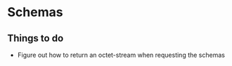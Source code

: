 # Schemas

## Things to do

* Figure out how to return an octet-stream when requesting the schemas

